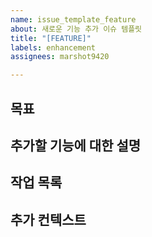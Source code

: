 ```yaml
---
name: issue_template_feature
about: 새로운 기능 추가 이슈 템플릿
title: "[FEATURE]"
labels: enhancement
assignees: marshot9420

---
```


## 목표

## 추가할 기능에 대한 설명

## 작업 목록

## 추가 컨텍스트
